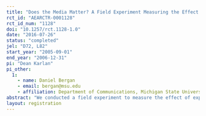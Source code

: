 ```yaml
---
title: "Does the Media Matter? A Field Experiment Measuring the Effect of Newspapers on Voting Behavior and Political Opinions"
rct_id: "AEARCTR-0001128"
rct_id_num: "1128"
doi: "10.1257/rct.1128-1.0"
date: "2016-07-26"
status: "completed"
jel: "D72, L82"
start_year: "2005-09-01"
end_year: "2006-12-31"
pi: "Dean Karlan"
pi_other:
  1:
    - name: Daniel Bergan
    - email: bergan@msu.edu
    - affiliation: Department of Communications, Michigan State University
abstract: "We conducted a field experiment to measure the effect of exposure to newspapers on political behavior and opinion. Before the 2005 Virginia gubernatorial election, we randomly assigned individuals to a Washington Post free subscription treatment, a Washington Times free subscription treatment, or a control treatment. We find no effect of either paper on political knowledge, stated opinions, or turnout in post-election survey and voter data. However, receiving either paper led to more support for the Democratic candidate, suggesting that media slant mattered less in this case than media exposure. Some evidence from voting records also suggests that receiving either paper led to increased 2006 voter turnout."
layout: registration
---
```


